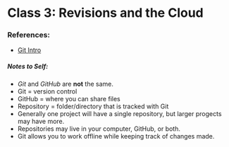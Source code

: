 # Class 3: Revisions and the Cloud

### References:

- [Git Intro](https://blog.udemy.com/git-tutorial-a-comprehensive-guide/)


##### Notes to Self:
 -  *Git* and *GitHub* are **not** the same.
 -  Git = version control
 -  GitHub = where you can share files
 -  Repository = folder/directory that is tracked with Git
 -  Generally one project will have a single repository, but larger progects may have more.
 -  Repositories may live in your computer, GitHub, or both.
 -  Git allows you to work offline while keeping track of changes made.
